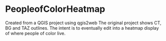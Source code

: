 # PeopleofColorHeatmap
Created from a QGIS project using qgis2web  The original project shows CT, BG and TAZ outlines.  The intent is to eventually edit into a heatmap display of where people of color live.
